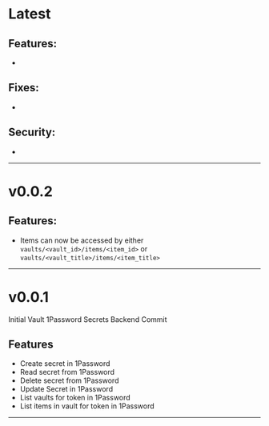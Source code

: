 [//]: # (START/LATEST)
# Latest

## Features:
*
## Fixes:
*
## Security:
*

---

[//]: # (START/v0.0.2)
# v0.0.2

## Features:
* Items can now be accessed by either `vaults/<vault_id>/items/<item_id>` or `vaults/<vault_title>/items/<item_title>`

---

[//]: # (START/v0.0.1)

# v0.0.1

Initial Vault 1Password Secrets Backend Commit

## Features
* Create secret in 1Password
* Read secret from 1Password
* Delete secret from 1Password
* Update Secret in 1Password
* List vaults for token in 1Password
* List items in vault for token in 1Password

---
